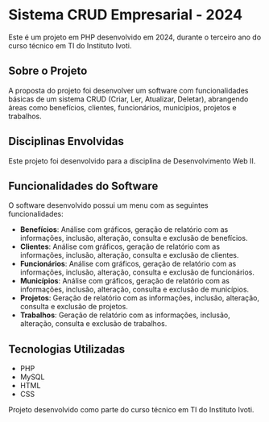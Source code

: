 # Sistema CRUD Empresarial - 2024

Este é um projeto em PHP desenvolvido em 2024, durante o terceiro ano do curso técnico em TI do Instituto Ivoti.

## Sobre o Projeto

A proposta do projeto foi desenvolver um software com funcionalidades básicas de um sistema CRUD (Criar, Ler, Atualizar, Deletar), abrangendo áreas como benefícios, clientes, funcionários, municípios, projetos e trabalhos.

## Disciplinas Envolvidas

Este projeto foi desenvolvido para a disciplina de Desenvolvimento Web II. 

## Funcionalidades do Software

O software desenvolvido possui um menu com as seguintes funcionalidades:

- **Benefícios**: Análise com gráficos, geração de relatório com as informações, inclusão, alteração, consulta e exclusão de benefícios.
- **Clientes**: Análise com gráficos, geração de relatório com as informações, inclusão, alteração, consulta e exclusão de clientes.
- **Funcionários**: Análise com gráficos, geração de relatório com as informações, inclusão, alteração, consulta e exclusão de funcionários.
- **Municípios**: Análise com gráficos, geração de relatório com as informações, inclusão, alteração, consulta e exclusão de municípios.
- **Projetos**: Geração de relatório com as informações, inclusão, alteração, consulta e exclusão de projetos.
- **Trabalhos**: Geração de relatório com as informações, inclusão, alteração, consulta e exclusão de trabalhos.

## Tecnologias Utilizadas

- PHP
- MySQL
- HTML
- CSS

Projeto desenvolvido como parte do curso técnico em TI do Instituto Ivoti.
